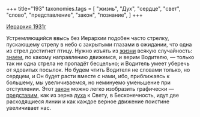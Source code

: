 +++
title="193"
taxonomies.tags = [
 "жизнь",
 "Дух",
 "сердце",
 "свет",
 "слово",
 "представление",
 "закон",
 "познание",
]
+++

[Иерархия 1931г](/agni/1931)

Устремляющийся ввысь без Иерархии подобен часто стрелку, пускающему стрелу в небо с закрытыми глазами в ожидании, что одна из стрел достигнет птицу. Нужно изъять из [жизни](/tags/жизнь) всякую случайность: [знаем](/tags/познание), по какому направлению движемся, и верим Водителю, — только так ни одна стрела не пропадёт бесцельно; и Водитель умеет уберечь от ядовитых посылок. Но будем чтить Водителя не словами только, но сердцем, и Он будет расти вместе с нами, ибо, приближаясь к большему, мы увеличиваемся, но неминуемо уменьшение при отступлении. Этот [закон](/tags/закон) можно легко изобразить графически — [представим](/tags/представление), как из зерна [духа](/tags/Дух) к Свету, в Бесконечность, идут две расходящиеся линии и как каждое верное движение поистине увеличивает нас.   

